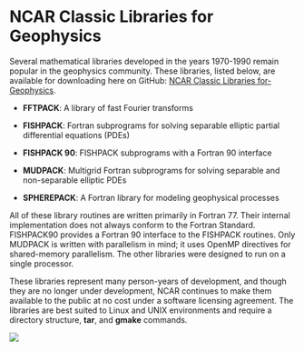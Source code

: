 # NCAR Classic Libraries for Geophysics

Several mathematical libraries developed in the years 1970-1990 remain
popular in the geophysics community. These libraries, listed below, are
available for downloading here on GitHub: [NCAR Classic Libraries
for-Geophysics](https://github.com/NCAR/NCAR-Classic-Libraries-for-Geophysics).

- **FFTPACK**: A library of fast Fourier transforms

- **FISHPACK**: Fortran subprograms for solving separable elliptic
  partial differential equations (PDEs)

- **FISHPACK 90**: FISHPACK subprograms with a Fortran 90 interface

- **MUDPACK**: Multigrid Fortran subprograms for solving separable and
  non-separable elliptic PDEs

- **SPHEREPACK**: A Fortran library for modeling geophysical processes

All of these library routines are written primarily in Fortran 77. Their
internal implementation does not always conform to the Fortran Standard.
FISHPACK90 provides a Fortran 90 interface to the FISHPACK routines.
Only MUDPACK is written with parallelism in mind; it uses OpenMP
directives for shared-memory parallelism. The other libraries were
designed to run on a single processor.

These libraries represent many person-years of development, and though
they are no longer under development, NCAR continues to make them
available to the public at no cost under a software licensing agreement.
The libraries are best suited to Linux and UNIX environments and require
a directory structure, **tar**, and **gmake** commands.

![](media/image1.png)
